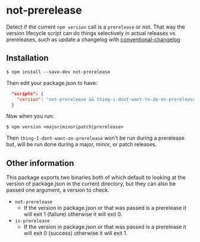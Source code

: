 # not-prerelease

Detect if the current `npm version` call is a `prerelease` or not. That way the version
lifecycle script can do things selectively in actual releases vs prereleases, such as
update a changelog with [conventional-changelog](https://github.com/conventional-changelog/conventional-changelog)

## Installation

```
$ npm install --save-dev not-prerelease
```

Then edit your package.json to have:

```json
  "scripts": {
    "version": "not-prerelease && thing-i-dont-want-to-do-on-prerelease || is-prerelease"
  }
```

Now when you run:

```
$ npm version <major|minor|patch|prerelease>
```

Then `thing-I-dont-want-on-prerelease` won't be run during a prerelease but,
will be run done during a major, minor, or patch releases.

## Other information
This package exports two binaries both of which default to looking at the version of package.json in the current directory, but they can also be passed one argument, a version to check.

- `not-prerelease`
  - If the version in package.json or that was passed is a prerelease it will exit 1 (failure) otherwise it will exit 0.
- `is-prerelease`
  - If the version in package.json or that was passed is a prerelease it will exit 0 (success) otherwise it will exit 1.


